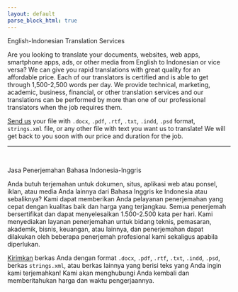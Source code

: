 ```yaml
---
layout: default
parse_block_html: true
---
```


<span class="lato">English-Indonesian Translation Services</span>
  
Are you looking to translate your documents, websites, web apps, smartphone 
apps, ads, or other media from English to Indonesian or vice versa? We can 
give you rapid translations with great quality for an affordable price. Each
 of our translators is certified and is able to get through 1,500-2,500 words 
per day. We provide technical, marketing, academic, business, financial, 
or other translation services and our translations can be performed by 
more than one of our professional translators when the job requires them.   

[Send us][contact-us] your file with `.docx`, `.pdf`, `.rtf`, `.txt`, 
`.indd`, `.psd` format, `strings.xml` file, or any other file with text you 
want us to translate! We will get back to you soon with our price 
and duration for the job.

  
---  
<br/> 
 
<span class="lato">Jasa Penerjemahan Bahasa Indonesia-Inggris</span>

Anda butuh terjemahan untuk dokumen, situs, aplikasi web atau ponsel, iklan,
atau media Anda lainnya dari Bahasa Inggris ke Indonesia atau sebaliknya? 
Kami dapat memberikan Anda pelayanan penerjemahan yang cepat dengan kualitas
 baik dan harga yang terjangkau. Semua penerjemah bersertifikat dan dapat 
menyelesaikan 1.500-2.500 kata per hari. Kami menyediakan layanan 
penerjemahan untuk bidang teknis, pemasaran, akademik, bisnis, keuangan, 
atau lainnya, dan penerjemahan dapat dilakukan oleh beberapa penerjemah 
profesional kami sekaligus apabila diperlukan.  

[Kirimkan][contact-us] berkas Anda dengan format `.docx`, `.pdf`, `.rtf`, 
`.txt`, `.indd`, `.psd`, berkas `strings.xml`, atau berkas lainnya 
yang berisi teks yang Anda ingin kami terjemahkan! Kami akan menghubungi 
Anda kembali dan memberitahukan harga dan waktu pengerjaannya.


[contact-us]: mailto:settrans.eits@gmail.com
